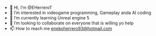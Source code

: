 - 👋 Hi, I’m @EHerreroT
- 👀 I’m interested in videogame programming, Gameplay anda AI coding
- 🌱 I’m currently learning Unreal engine 5
- 💞️ I’m looking to collaborate on everyone that is willing yo help
- 📫 How to reach me enekoherrero93@hotmail.com

<!---
EHerreroT/EHerreroT is a ✨ special ✨ repository because its `README.md` (this file) appears on your GitHub profile.
You can click the Preview link to take a look at your changes.
--->
